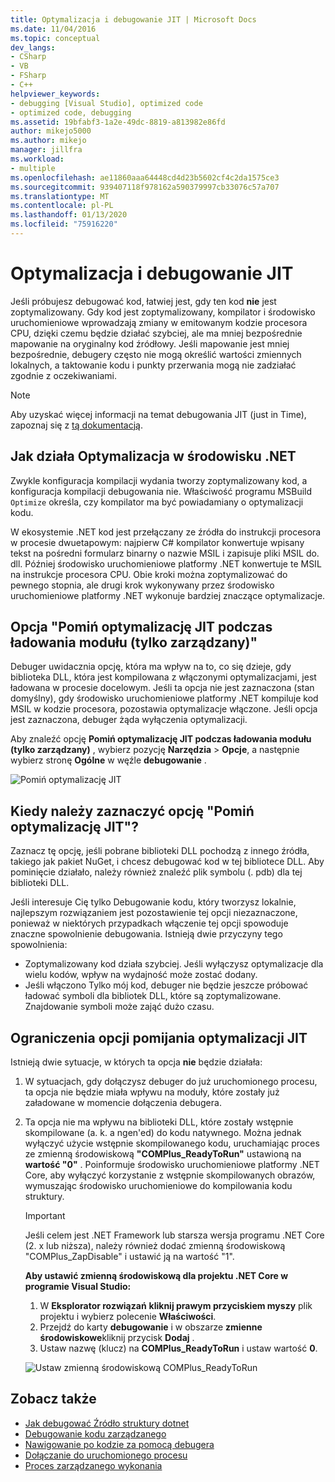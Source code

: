 ```yaml
---
title: Optymalizacja i debugowanie JIT | Microsoft Docs
ms.date: 11/04/2016
ms.topic: conceptual
dev_langs:
- CSharp
- VB
- FSharp
- C++
helpviewer_keywords:
- debugging [Visual Studio], optimized code
- optimized code, debugging
ms.assetid: 19bfabf3-1a2e-49dc-8819-a813982e86fd
author: mikejo5000
ms.author: mikejo
manager: jillfra
ms.workload:
- multiple
ms.openlocfilehash: ae11860aaa64448cd4d23b5602cf4c2da1575ce3
ms.sourcegitcommit: 939407118f978162a590379997cb33076c57a707
ms.translationtype: MT
ms.contentlocale: pl-PL
ms.lasthandoff: 01/13/2020
ms.locfileid: "75916220"
---
```

# <a name="jit-optimization-and-debugging"></a>Optymalizacja i debugowanie JIT
Jeśli próbujesz debugować kod, łatwiej jest, gdy ten kod **nie** jest zoptymalizowany. Gdy kod jest zoptymalizowany, kompilator i środowisko uruchomieniowe wprowadzają zmiany w emitowanym kodzie procesora CPU, dzięki czemu będzie działać szybciej, ale ma mniej bezpośrednie mapowanie na oryginalny kod źródłowy. Jeśli mapowanie jest mniej bezpośrednie, debugery często nie mogą określić wartości zmiennych lokalnych, a taktowanie kodu i punkty przerwania mogą nie zadziałać zgodnie z oczekiwaniami.

> [!NOTE]
> Aby uzyskać więcej informacji na temat debugowania JIT (just in Time), zapoznaj się z [tą dokumentacją](../debugger/debug-using-the-just-in-time-debugger.md).

## <a name="how-optimizations-work-in-net"></a>Jak działa Optymalizacja w środowisku .NET 
Zwykle konfiguracja kompilacji wydania tworzy zoptymalizowany kod, a konfiguracja kompilacji debugowania nie. Właściwość programu MSBuild `Optimize` określa, czy kompilator ma być powiadamiany o optymalizacji kodu.

W ekosystemie .NET kod jest przełączany ze źródła do instrukcji procesora w procesie dwuetapowym: najpierw C# kompilator konwertuje wpisany tekst na pośredni formularz binarny o nazwie MSIL i zapisuje pliki MSIL do. dll. Później środowisko uruchomieniowe platformy .NET konwertuje te MSIL na instrukcje procesora CPU. Obie kroki można zoptymalizować do pewnego stopnia, ale drugi krok wykonywany przez środowisko uruchomieniowe platformy .NET wykonuje bardziej znaczące optymalizacje.

## <a name="the-suppress-jit-optimization-on-module-load-managed-only-option"></a>Opcja "Pomiń optymalizację JIT podczas ładowania modułu (tylko zarządzany)"
Debuger uwidacznia opcję, która ma wpływ na to, co się dzieje, gdy biblioteka DLL, która jest kompilowana z włączonymi optymalizacjami, jest ładowana w procesie docelowym. Jeśli ta opcja nie jest zaznaczona (stan domyślny), gdy środowisko uruchomieniowe platformy .NET kompiluje kod MSIL w kodzie procesora, pozostawia optymalizacje włączone. Jeśli opcja jest zaznaczona, debuger żąda wyłączenia optymalizacji.

Aby znaleźć opcję **Pomiń optymalizację JIT podczas ładowania modułu (tylko zarządzany)** , wybierz pozycję **Narzędzia** > **Opcje**, a następnie wybierz stronę **Ogólne** w węźle **debugowanie** .

![Pomiń optymalizację JIT](../debugger/media/suppress-jit-tool-options.png "Pomiń optymalizację JIT")

## <a name="when-should-you-check-the-suppress-jit-optimization-option"></a>Kiedy należy zaznaczyć opcję "Pomiń optymalizację JIT"?
Zaznacz tę opcję, jeśli pobrane biblioteki DLL pochodzą z innego źródła, takiego jak pakiet NuGet, i chcesz debugować kod w tej bibliotece DLL. Aby pominięcie działało, należy również znaleźć plik symbolu (. pdb) dla tej biblioteki DLL.

Jeśli interesuje Cię tylko Debugowanie kodu, który tworzysz lokalnie, najlepszym rozwiązaniem jest pozostawienie tej opcji niezaznaczone, ponieważ w niektórych przypadkach włączenie tej opcji spowoduje znaczne spowolnienie debugowania. Istnieją dwie przyczyny tego spowolnienia:

* Zoptymalizowany kod działa szybciej. Jeśli wyłączysz optymalizacje dla wielu kodów, wpływ na wydajność może zostać dodany.
* Jeśli włączono Tylko mój kod, debuger nie będzie jeszcze próbować ładować symboli dla bibliotek DLL, które są zoptymalizowane. Znajdowanie symboli może zająć dużo czasu.

## <a name="limitations-of-the-suppress-jit-optimization-option"></a>Ograniczenia opcji pomijania optymalizacji JIT 
Istnieją dwie sytuacje, w których ta opcja **nie** będzie działała:

1. W sytuacjach, gdy dołączysz debuger do już uruchomionego procesu, ta opcja nie będzie miała wpływu na moduły, które zostały już załadowane w momencie dołączenia debugera.
2. Ta opcja nie ma wpływu na biblioteki DLL, które zostały wstępnie skompilowane (a. k. a ngen'ed) do kodu natywnego. Można jednak wyłączyć użycie wstępnie skompilowanego kodu, uruchamiając proces ze zmienną środowiskową **"COMPlus_ReadyToRun"** ustawioną na **wartość "0"** . Poinformuje środowisko uruchomieniowe platformy .NET Core, aby wyłączyć korzystanie z wstępnie skompilowanych obrazów, wymuszając środowisko uruchomieniowe do kompilowania kodu struktury. 

    > [!IMPORTANT]
    > Jeśli celem jest .NET Framework lub starsza wersja programu .NET Core (2. x lub niższa), należy również dodać zmienną środowiskową "COMPlus_ZapDisable" i ustawić ją na wartość "1".

    **Aby ustawić zmienną środowiskową dla projektu .NET Core w programie Visual Studio:**
    1. W **Eksplorator rozwiązań** **kliknij prawym przyciskiem myszy** plik projektu i wybierz polecenie **Właściwości**.
    2. Przejdź do karty **debugowanie** i w obszarze **zmienne środowiskowe**kliknij przycisk **Dodaj** .
    3. Ustaw nazwę (klucz) na **COMPlus_ReadyToRun** i ustaw wartość **0**.

    ![Ustaw zmienną środowiskową COMPlus_ReadyToRun](../debugger/media/environment-variables-debug-menu.png "Ustaw zmienną środowiskową COMPlus_ReadyToRun")

## <a name="see-also"></a>Zobacz także
- [Jak debugować Źródło struktury dotnet](../debugger/how-to-debug-dotnet-framework-source.md)
- [Debugowanie kodu zarządzanego](../debugger/debugging-managed-code.md)
- [Nawigowanie po kodzie za pomocą debugera](../debugger/navigating-through-code-with-the-debugger.md)
- [Dołączanie do uruchomionego procesu](../debugger/attach-to-running-processes-with-the-visual-studio-debugger.md)
- [Proces zarządzanego wykonania](/dotnet/standard/managed-execution-process)
